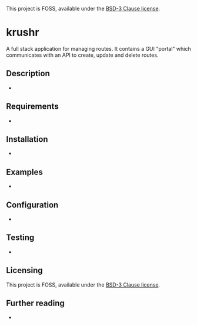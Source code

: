 This project is FOSS, available under the [BSD-3 Clause license](https://opensource.org/licenses/BSD-3-Clause).

# krushr

A full stack application for managing routes.
It contains a GUI "portal" which communicates with an API to create, update and delete routes.

## Description

-

## Requirements

-

## Installation

-

## Examples

-

## Configuration

-

## Testing

-

## Licensing

This project is FOSS, available under the [BSD-3 Clause license](https://opensource.org/licenses/BSD-3-Clause).

## Further reading

-
